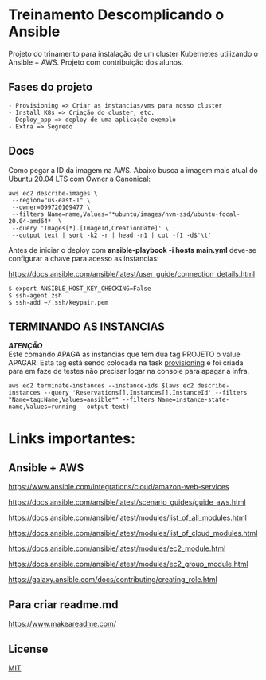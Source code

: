 # Treinamento Descomplicando o Ansible

Projeto do trinamento para instalação de um cluster Kubernetes utilizando o Ansible + AWS.
Projeto com contribuição dos alunos.

## Fases do projeto
```
- Provisioning => Criar as instancias/vms para nosso cluster
- Install_K8s => Criação do cluster, etc.
- Deploy_app => deploy de uma aplicação exemplo
- Extra => Segredo
```

## Docs

Como pegar a ID da imagem na AWS. Abaixo busca a imagem mais atual do Ubuntu 20.04 LTS com Owner a Canonical:

```
aws ec2 describe-images \
 --region="us-east-1" \
 --owner=099720109477 \
 --filters Name=name,Values='*ubuntu/images/hvm-ssd/ubuntu-focal-20.04-amd64*' \
 --query 'Images[*].[ImageId,CreationDate]' \
 --output text | sort -k2 -r | head -n1 | cut -f1 -d$'\t'
```

Antes de iniciar o deploy com **ansible-playbook -i hosts main.yml** deve-se configurar a chave para acesso as instancias:

https://docs.ansible.com/ansible/latest/user_guide/connection_details.html

```
$ export ANSIBLE_HOST_KEY_CHECKING=False
$ ssh-agent zsh
$ ssh-add ~/.ssh/keypair.pem
```


## TERMINANDO AS INSTANCIAS

***ATENÇÃO***  
Este comando APAGA as instancias que tem dua tag PROJETO o value APAGAR. Esta tag está sendo colocada na task [provisioning](./provisioning/roles/criando-instancias/tasks/provisioning.yml) e foi criada para em faze de testes não precisar logar na console para apagar a infra.

```
aws ec2 terminate-instances --instance-ids $(aws ec2 describe-instances --query 'Reservations[].Instances[].InstanceId' --filters "Name=tag:Name,Values=ansible*" --filters Name=instance-state-name,Values=running --output text)
```    
# Links importantes:

## Ansible + AWS

https://www.ansible.com/integrations/cloud/amazon-web-services

https://docs.ansible.com/ansible/latest/scenario_guides/guide_aws.html

https://docs.ansible.com/ansible/latest/modules/list_of_all_modules.html

https://docs.ansible.com/ansible/latest/modules/list_of_cloud_modules.html

https://docs.ansible.com/ansible/latest/modules/ec2_module.html

https://docs.ansible.com/ansible/latest/modules/ec2_group_module.html

https://galaxy.ansible.com/docs/contributing/creating_role.html



## Para criar readme.md

https://www.makeareadme.com/



## License
[MIT](https://choosealicense.com/licenses/mit/)